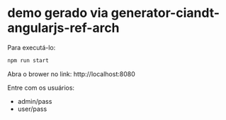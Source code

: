 # demo gerado via generator-ciandt-angularjs-ref-arch

Para executá-lo:

```bash
npm run start
```

Abra o brower no link: http://localhost:8080

Entre com os usuários:
- admin/pass
- user/pass